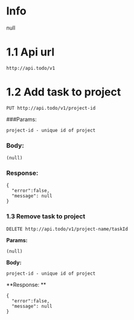 # Info
null<br>
# 1.1 Api url
```
http://api.todo/v1
```
# 1.2 Add task to project
```
PUT http://api.todo/v1/project-id
```
###Params:
```
project-id - unique id of project
```
### Body:
```
(null)
```
### Response: 
```
{
  "error":false,
  "message": null
}
```
### 1.3 Remove task to project
```
DELETE http://api.todo/v1/project-name/taskId
```
**Params:**
```
(null)
```
**Body:**
```
project-id - unique id of project
```
**Response: **
```
{
  "error":false,
  "message": null
}
